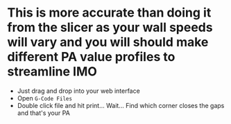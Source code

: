 # This is more accurate than doing it from the slicer as your wall speeds will vary and you will should make different PA value profiles to streamline IMO
- Just drag and drop into your web interface
- Open `G-Code Files`
- Double click file and hit print... Wait... Find which corner closes the gaps and that's your PA
